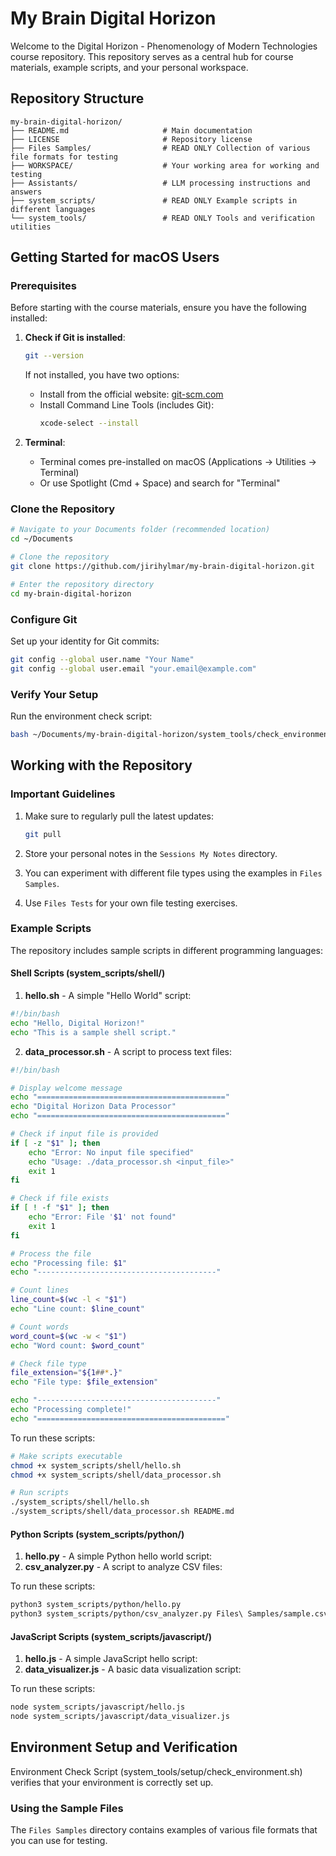 # My Brain Digital Horizon

Welcome to the Digital Horizon - Phenomenology of Modern Technologies course repository. This repository serves as a central hub for course materials, example scripts, and your personal workspace.

## Repository Structure

```
my-brain-digital-horizon/
├── README.md                     # Main documentation
├── LICENSE                       # Repository license
├── Files Samples/                # READ ONLY Collection of various file formats for testing
├── WORKSPACE/                    # Your working area for working and testing
├── Assistants/                   # LLM processing instructions and answers
├── system_scripts/               # READ ONLY Example scripts in different languages
└── system_tools/                 # READ ONLY Tools and verification utilities
```

## Getting Started for macOS Users

### Prerequisites

Before starting with the course materials, ensure you have the following installed:

1. **Check if Git is installed**:
   ```bash
   git --version
   ```
   
   If not installed, you have two options:
   - Install from the official website: [git-scm.com](https://git-scm.com/download/mac)
   - Install Command Line Tools (includes Git): 
     ```bash
     xcode-select --install
     ```

2. **Terminal**:
   - Terminal comes pre-installed on macOS (Applications → Utilities → Terminal)
   - Or use Spotlight (Cmd + Space) and search for "Terminal"

### Clone the Repository

```bash
# Navigate to your Documents folder (recommended location)
cd ~/Documents

# Clone the repository
git clone https://github.com/jirihylmar/my-brain-digital-horizon.git

# Enter the repository directory
cd my-brain-digital-horizon
```

### Configure Git

Set up your identity for Git commits:

```bash
git config --global user.name "Your Name"
git config --global user.email "your.email@example.com"
```

### Verify Your Setup

Run the environment check script:

```bash
bash ~/Documents/my-brain-digital-horizon/system_tools/check_environment.sh
```

## Working with the Repository

### Important Guidelines

1. Make sure to regularly pull the latest updates:
   ```bash
   git pull
   ```

2. Store your personal notes in the `Sessions My Notes` directory.

3. You can experiment with different file types using the examples in `Files Samples`.

4. Use `Files Tests` for your own file testing exercises.

### Example Scripts

The repository includes sample scripts in different programming languages:

#### Shell Scripts (system_scripts/shell/)

1. **hello.sh** - A simple "Hello World" script:

```bash
#!/bin/bash
echo "Hello, Digital Horizon!"
echo "This is a sample shell script."
```

2. **data_processor.sh** - A script to process text files:

```bash
#!/bin/bash

# Display welcome message
echo "=========================================="
echo "Digital Horizon Data Processor"
echo "=========================================="

# Check if input file is provided
if [ -z "$1" ]; then
    echo "Error: No input file specified"
    echo "Usage: ./data_processor.sh <input_file>"
    exit 1
fi

# Check if file exists
if [ ! -f "$1" ]; then
    echo "Error: File '$1' not found"
    exit 1
fi

# Process the file
echo "Processing file: $1"
echo "----------------------------------------"

# Count lines
line_count=$(wc -l < "$1")
echo "Line count: $line_count"

# Count words
word_count=$(wc -w < "$1")
echo "Word count: $word_count"

# Check file type
file_extension="${1##*.}"
echo "File type: $file_extension"

echo "----------------------------------------"
echo "Processing complete!"
echo "=========================================="
```

To run these scripts:

```bash
# Make scripts executable
chmod +x system_scripts/shell/hello.sh
chmod +x system_scripts/shell/data_processor.sh

# Run scripts
./system_scripts/shell/hello.sh
./system_scripts/shell/data_processor.sh README.md
```

#### Python Scripts (system_scripts/python/)

1. **hello.py** - A simple Python hello world script:
2. **csv_analyzer.py** - A script to analyze CSV files:

To run these scripts:

```bash
python3 system_scripts/python/hello.py
python3 system_scripts/python/csv_analyzer.py Files\ Samples/sample.csv
```

#### JavaScript Scripts (system_scripts/javascript/)

1. **hello.js** - A simple JavaScript hello script:
2. **data_visualizer.js** - A basic data visualization script:

To run these scripts:

```bash
node system_scripts/javascript/hello.js
node system_scripts/javascript/data_visualizer.js
```

## Environment Setup and Verification

Environment Check Script (system_tools/setup/check_environment.sh) verifies that your environment is correctly set up.

### Using the Sample Files

The `Files Samples` directory contains examples of various file formats that you can use for testing.

